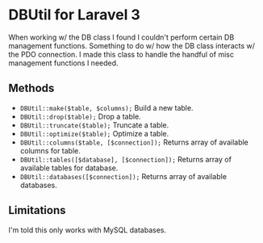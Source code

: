 # DBUtil for Laravel 3 #

When working w/ the DB class I found I couldn't perform certain DB management functions.  Something to do w/ how the DB class interacts w/ the PDO connection.  I made this class to handle the handful of misc management functions I needed.

## Methods ##

* ``DBUtil::make($table, $columns);`` Build a new table.
* ``DBUtil::drop($table);`` Drop a table.
* ``DBUtil::truncate($table);`` Truncate a table.
* ``DBUtil::optimize($table);`` Optimize a table.
* ``DBUtil::columns($table, [$connection]);`` Returns array of available columns for table.
* ``DBUtil::tables([$database], [$connection]);`` Returns array of available tables for database.
* ``DBUtil::databases([$connection]);`` Returns array of available databases.

## Limitations ##

I'm told this only works with MySQL databases.